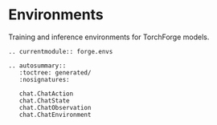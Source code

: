 # Environments

Training and inference environments for TorchForge models.

```{eval-rst}
.. currentmodule:: forge.envs

.. autosummary::
   :toctree: generated/
   :nosignatures:

   chat.ChatAction
   chat.ChatState
   chat.ChatObservation
   chat.ChatEnvironment
```
